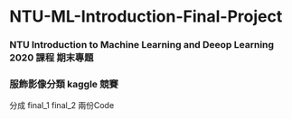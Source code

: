 # NTU-ML-Introduction-Final-Project

### NTU Introduction to Machine Learning and Deeop Learning 2020 課程 期末專題
### 服飾影像分類 kaggle 競賽

分成 final_1 final_2 兩份Code

